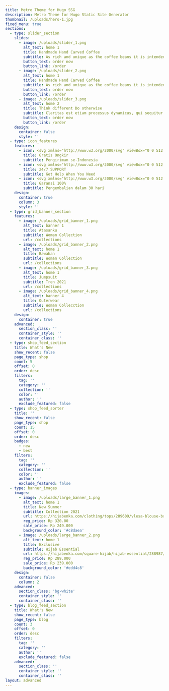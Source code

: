 ```yaml
---
title: Metro Theme for Hugo SSG
description: Metro Theme for Hugo Static Site Generator
thumbnail: /uploads/hero-1.jpg
fixed_menu: true
sections:
  - type: slider_section
    slides:
      - image: /uploads/slider_1.png
        alt_text: home 1
        title: Handmade Hand Carved Coffee
        subtitle: As rich and unique as the coffee beans it is intended for, this little scoop will make your morning ritual a special occasion every day.
        button_text: order now
        button_link: /order
      - image: /uploads/slider_2.png
        alt_text: home 1
        title: Handmade Hand Carved Coffee
        subtitle: As rich and unique as the coffee beans it is intended for, this little scoop will make your morning ritual a special occasion every day.
        button_text: order now
        button_link: /order
      - image: /uploads/slider_3.png
        alt_text: home 2
        title: Think different Do otherwise
        subtitle: Claritas est etiam processus dynamicus, qui sequitur mutationem <br> consuetudium lectorum.
        button_text: order now
        button_link: /order
    design:
      container: false
      style: ''
  - type: icon_features
    features:
      - icon: <svg xmlns="http://www.w3.org/2000/svg" viewBox="0 0 512.0004 512.0016"><path d="M476.1584 231.364c20.2646 3.085 35.8418 20.626 35.8408 41.7373v85.5117c0 4.4277-3.5898 8.0166-8.0166 8.0166h-26.2031c0.002 0.1777 0.0137 0.3545 0.0137 0.5342 0 27.9961-22.7773 50.7715-50.7715 50.7715-27.9951 0-50.7725-22.7754-50.7725-50.7715 0-0.1787 0.0117-0.3564 0.0137-0.5342h-180.67c0.002 0.1777 0.0146 0.3545 0.0146 0.5342 0 27.9961-22.7773 50.7715-50.7725 50.7715s-50.7715-22.7754-50.7715-50.7715c0-0.1787 0.0117-0.3564 0.0137-0.5342h-43.3037c-9.1367 0-16.5684-7.4316-16.5684-16.5684v-17.6367h-26.1885c-4.4277 0-8.0166-3.5889-8.0166-8.0166 0-4.4287 3.5898-8.0176 8.0166-8.0176h76.96c4.4287 0 8.0176 3.5889 8.0176 8.0176 0 4.4277-3.5898 8.0166-8.0176 8.0166h-34.7383v17.6367c0 0.2959 0.2383 0.5342 0.5342 0.5342h46.0801c6.8857-19.8828 25.7871-34.2051 47.9824-34.2051s41.0957 14.3223 47.9824 34.2051h166.327v-60.3906c0-4.4277 3.5908-8.0176 8.0176-8.0176 4.4277 0 8.0166 3.5908 8.0166 8.0176v60.3926h3.8603c6.8848-19.8828 25.7871-34.2051 47.9824-34.2051 22.1943 0 41.0957 14.3223 47.9814 34.2051h20.9619v-35.2725h-9.0859c-13.8506 0-25.1191-11.2686-25.1191-25.1191v-17.1025c0-4.4277 3.5898-8.0166 8.0175-8.0166h24.9277c-3.3945-10.5254-13.2754-18.1631-24.9121-18.1709-0.0068 0-0.0137 0.001-0.0214 0.0009s-0.0137-0.002-0.0215-0.0019h-94.5693v9.0879c0 4.4277-3.5898 8.0166-8.0166 8.0166-4.4277 0-8.0166-3.5898-8.0166-8.0166v-145.372c0-0.2949-0.2393-0.5342-0.5342-0.5342h-307.841c-0.2959 0-0.5342 0.2393-0.5342 0.5342v145.37c0 4.4277-3.5898 8.0166-8.0176 8.0166s-8.0166-3.5898-8.0166-8.0166v-145.37c0-9.1357 7.4316-16.5684 16.5684-16.5684h307.842c9.1357 0 16.5674 7.4326 16.5674 16.5684v17.6377h60.3926c18.5645 0 33.6699 15.1045 33.6699 33.6709v8.5508c0 3.8525-2.7197 7.0684-6.3447 7.8388z m-100.976-87.06200000000001v18.1709h78.0293v-0.5332c0-9.7256-7.9121-17.6377-17.6367-17.6377h-60.3926z m0 86.58000000000001h84.3291l-13.0938-52.376h-71.2354v52.376z m-230.34699999999998 171.0233c19.1553 0 34.7393-15.583 34.7393-34.7393s-15.584-34.7393-34.7393-34.7393-34.7393 15.583-34.7393 34.7393 15.584 34.7393 34.7393 34.7393z m282.188 0c19.1543 0 34.7383-15.583 34.7383-34.7393s-15.584-34.7393-34.7383-34.7393c-19.1553 0-34.7393 15.583-34.7393 34.7393s15.584 34.7393 34.7393 34.7393z m68.94400000000002-102.61430000000001h-0.0009v-18.1719h-18.1709v9.0859c0 5.0098 4.0762 9.0859 9.0859 9.086h9.0859z m-351.132 51.30669999999998c9.1357 0 16.5684 7.4326 16.5684 16.5684s-7.4326 16.5684-16.5684 16.5684-16.5684-7.4326-16.5684-16.5684 7.4326-16.5684 16.5684-16.5684z m282.188 0c9.1357 0 16.5674 7.4326 16.5674 16.5684s-7.4316 16.5684-16.5674 16.5684c-9.1367 0-16.5684-7.4326-16.5684-16.5684s7.4316-16.5684 16.5684-16.5684z m-94.06299999999999-34.20369999999997c4.4277 0 8.0166 3.5898 8.0166 8.0176s-3.5898 8.0166-8.0166 8.0166h-119.716c-4.4277 0-8.0176-3.5889-8.0175-8.0166s3.5908-8.0176 8.0175-8.0176h119.716z m-205.22699999999998-34.204999999999984c4.4268 0 8.0166 3.5889 8.0166 8.0166s-3.5898 8.0166-8.0166 8.0166h-102.614c-4.4277 0-8.0176-3.5889-8.0175-8.0166s3.5908-8.0166 8.0175-8.0166h102.614z m151.038-108.81800000000001c3.1299 3.1309 3.1299 8.206-0.0019 11.3379l-76.96 76.96c-1.5635 1.5664-3.6162 2.3477-5.668 2.3477-2.0508 0-4.1025-0.7813-5.668-2.3477l-42.7559-42.7559c-3.1309-3.1309-3.1309-8.206 0-11.3369 3.1299-3.1309 8.206-3.1309 11.3369 0l37.0869 37.0869 71.292-71.291c3.1309-3.1309 8.207-3.1309 11.3379-0.001z"></path></svg>
        title: Gratis Ongkir
        subtitle: Pengiriman se-Indonesia
      - icon: <svg xmlns="http://www.w3.org/2000/svg" viewBox="0 0 512 512.0016"><path d="M431.166 194.69c36.6797 2.3662 65.7217 33.0215 65.6143 70.2383v30.7627c0 37.4326-29.2578 68.0879-66.1514 70.3467-3.6572 56.1475-31.3008 84.0068-54.6426 97.667-16.5645 9.6807-33.2363 13.4453-43.7783 14.9512-5.2705 19.1465-22.8027 33.3447-43.6699 33.3447h-32.377c-24.9541 0-45.2842-20.4365-45.2842-45.3916s20.3301-45.2842 45.2842-45.2842h32.2695c20.1143 0 37.2168 13.123 43.1328 31.3008 21.5117-3.5498 67.8721-19.1465 73.1426-86.4805h-18.0703c-7.0996 0-12.9082-5.8086-12.9082-12.9072v-145.855c0-7.0996 5.8086-12.9082 12.9082-12.9082h18.5v-19.4688c0-85.082-60.5576-149.189-141.015-149.189h-16.2422c-80.3496 0-141.015 64.1074-141.015 149.189v19.4688h18.5c7.0996 0 12.9082 5.8086 12.9082 12.9082v145.963c0 7.0986-5.8086 12.9072-12.9082 12.9072h-39.6904c-38.8301 0-70.4541-31.623-70.4541-70.4541v-30.7627c0-37.3242 29.1504-67.8721 65.8291-70.3457v-19.6846c0-47.1123 16.6719-90.8906 46.8975-123.375 30.9785-33.3438 73.5732-51.6299 120.04-51.6299h16.2422c46.4668 0 89.0625 18.2861 120.04 51.6299 30.2256 32.4844 46.8975 76.2627 46.8975 123.375v19.6846z m-318.494 145.64v-120.04h-26.7832c-24.6318 0-44.6387 20.0068-44.6387 44.6387v30.7627c0 24.6318 20.0068 44.6387 44.6387 44.6387h26.7832z m175.86600000000004 145.85560000000004c10.7559 0 19.4688-8.7119 19.4688-19.4688 0-10.7559-8.7129-19.4688-19.4688-19.4688h-32.377c-10.7559 0-19.4688 8.7129-19.4688 19.4688 0 10.7568 8.7129 19.4688 19.4688 19.4688h32.377z m182.534-190.49460000000005v-30.7627c0-24.6318-20.0068-44.6387-44.6387-44.6387h-26.7832v120.04h26.7832c24.6318 0 44.6387-20.0068 44.6387-44.6387z"></path></svg>
        title: 24/7 SUPPORT
        subtitle: Get Help When You Need
      - icon: <svg xmlns="http://www.w3.org/2000/svg" viewBox="0 0 512 512.0016"><path d="M435 288.783c0 24.3271-14.6768 45.2803-35.6318 54.5039 8.0049 10.1406 12.8018 22.9238 12.8018 36.8174 0 23.6455-13.8594 44.1133-33.8809 53.7129 5.9717 8.7422 9.0029 19.1104 8.6182 29.9434-0.9629 27.0518-23.3145 48.2402-50.8877 48.2402h-122.413c-75.3242 0-136.606-61.2803-136.606-136.606v-100.861c0-63.9932 44.2383-117.825 103.731-132.582v-77.874c0-35.332 28.7441-64.0762 64.0762-64.0762 35.3311 0 64.0752 28.7441 64.0752 64.0762v73.8496h46.6221c32.2842 0 59.4648 25.7383 60.5889 57.375 0.5303 14.8994-4.3691 29.0625-13.8379 40.3428 19.4033 9.8213 32.7441 29.9443 32.7441 53.1387z m-226.529-224.70600000000002h0.002v73.9805c1.7061-0.0635 3.4141-0.1309 5.1357-0.1309h67.5352v-73.8496c0-20.0361-16.3008-36.3369-36.3359-36.3369-20.0361 0-36.3369 16.3008-36.3369 36.3369z m166.998 256.497c17.5293 0 31.7881-14.2656 31.7881-31.7949s-14.2607-31.792-31.792-31.792h-126.025c-7.6602 0-13.8691-6.209-13.8691-13.8691s6.209-13.8701 13.8691-13.8701h107.159c8.706 0 16.832-3.4512 22.8809-9.7188 6.043-6.2627 9.2012-14.5176 8.8906-23.2451-0.5986-16.8828-15.3438-30.6201-32.8652-30.6201h-141.898c-60.0303 0-108.867 48.8369-108.867 108.867v100.861c0 60.0303 48.8369 108.867 108.867 108.867h122.413c12.3506 0 22.7422-9.6396 23.165-21.4863 0.2178-6.126-1.9981-11.9219-6.2392-16.3164-4.2441-4.3965-9.9492-6.8203-16.0576-6.8203h-87.4463c-7.6602 0-13.8691-6.209-13.8691-13.8691s6.209-13.8701 13.8691-13.8701h103.196c17.5312 0 31.793-14.2598 31.793-31.791s-14.2617-31.793-31.793-31.793h-103.196c-7.6602 0-13.8691-6.21-13.8691-13.8701 0-7.6592 6.209-13.8691 13.8691-13.8691h103.196 22.8311z"></path></svg>
        title: Garansi 100%
        subtitle: Pengembalian dalam 30 hari
    design:
      container: true
      column: 3
      style: ''
  - type: grid_banner_section
    features:
      - image: /uploads/grid_banner_1.png
        alt_text: banner 1
        title: Atasanku
        subtitle: Woman Collection
        url: /collections
      - image: /uploads/grid_banner_2.png
        alt_text: home 1
        title: Bawahan
        subtitle: Woman Collection
        url: /collections
      - image: /uploads/grid_banner_3.png
        alt_text: home 1
        title: Jumpsuit
        subtitle: Tren 2021
        url: /collections
      - image: /uploads/grid_banner_4.png
        alt_text: banner 4
        title: Outerwear
        subtitle: Woman Collecction
        url: /collections
    design:
      container: true
    advanced:
      section_class: ''
      container_style: ''
      container_class: ''
  - type: shop_feed_section
    title: What's New
    show_recent: false
    page_type: shop
    count: 5
    offset: 0
    order: desc
    filters:
      tag: ''
      category: ''
      collection: ''
      color: ''
      author: ''
      exclude_featured: false
  - type: shop_feed_sorter
    title: ''
    show_recent: false
    page_type: shop
    count: 15
    offset: 0
    order: desc
    badges:
      - new
      - best
    filters:
      tag: ''
      category: ''
      collection: ''
      color: ''
      author: ''
      exclude_featured: false
  - type: banner_images
    images:
      - image: /uploads/large_banner_1.png
        alt_text: home 1
        title: New Summer
        subtitle: Collection 2021
        url: https://hijabenka.com/clothing/tops/289609/vlesa-blouse-brown?trc_sale=clothing+96
        reg_price: Rp 320.00
        sale_price: Rp 249.000
        background_color: '#c8daea'
      - image: /uploads/large_banner_2.png
        alt_text: home 1
        title: Exclusive
        subtitle: Hijab Essential
        url: https://hijabenka.com/square-hijab/hijab-essential/288987/sadina-square-in-dark-grey?trc_sale=hijab-essential
        reg_price: Rp 289.000
        sale_price: Rp 239.000
        background_color: '#edd4c8'
    design:
      container: false
      column: 2
    advanced:
      section_class: 'bg-white'
      container_style: ''
      container_class: ''
  - type: blog_feed_section
    title: What's New
    show_recent: false
    page_type: blog
    count: 3
    offset: 0
    order: desc
    filters:
      tag: ''
      category: ''
      author: ''
      exclude_featured: false
    advanced:
      section_class: ''
      container_style: ''
      container_class: '' 
layout: advanced
---
```


